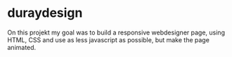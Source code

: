 # duraydesign
On this projekt my goal was to build a responsive webdesigner page, using HTML, CSS and use as less javascript as possible, but make the page animated.
